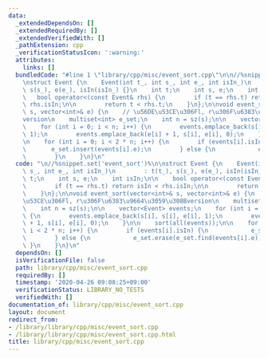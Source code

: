 ```yaml
---
data:
  _extendedDependsOn: []
  _extendedRequiredBy: []
  _extendedVerifiedWith: []
  _pathExtension: cpp
  _verificationStatusIcon: ':warning:'
  attributes:
    links: []
  bundledCode: "#line 1 \"library/cpp/misc/event_sort.cpp\"\n\n//%snippet.set('event_sort')%\n\
    \nstruct Event {\n    Event(int t_, int s_, int e_, int isIn_)\n        : t(t_),\
    \ s(s_), e(e_), isIn(isIn_) {}\n    int t;\n    int s, e;\n    int isIn;\n\n \
    \   bool operator<(const Event& rhs) {\n        if (t == rhs.t) return isIn <\
    \ rhs.isIn;\n\n        return t < rhs.t;\n    }\n};\n\nvoid event_sort(vector<int>&\
    \ s, vector<int>& e) {\n    // \u56DE\u53CE\u306Fl, r\u306F\u6383\u9664\u3059\u308B\
    version\n    multiset<int> e_set;\n    int n = sz(s);\n\n    vector<Event> events;\n\
    \    for (int i = 0; i < n; i++) {\n        events.emplace_back(s[i], s[i], e[i],\
    \ 1);\n        events.emplace_back(e[i] + 1, s[i], e[i], 0);\n    }\n\n    sort(all(events));\n\
    \n    for (int i = 0; i < 2 * n; i++) {\n        if (events[i].isIn) {\n     \
    \       e_set.insert(events[i].e);\n        } else {\n            e_set.erase(e_set.find(events[i].e));\n\
    \        }\n    }\n}\n"
  code: "\n//%snippet.set('event_sort')%\n\nstruct Event {\n    Event(int t_, int\
    \ s_, int e_, int isIn_)\n        : t(t_), s(s_), e(e_), isIn(isIn_) {}\n    int\
    \ t;\n    int s, e;\n    int isIn;\n\n    bool operator<(const Event& rhs) {\n\
    \        if (t == rhs.t) return isIn < rhs.isIn;\n\n        return t < rhs.t;\n\
    \    }\n};\n\nvoid event_sort(vector<int>& s, vector<int>& e) {\n    // \u56DE\
    \u53CE\u306Fl, r\u306F\u6383\u9664\u3059\u308Bversion\n    multiset<int> e_set;\n\
    \    int n = sz(s);\n\n    vector<Event> events;\n    for (int i = 0; i < n; i++)\
    \ {\n        events.emplace_back(s[i], s[i], e[i], 1);\n        events.emplace_back(e[i]\
    \ + 1, s[i], e[i], 0);\n    }\n\n    sort(all(events));\n\n    for (int i = 0;\
    \ i < 2 * n; i++) {\n        if (events[i].isIn) {\n            e_set.insert(events[i].e);\n\
    \        } else {\n            e_set.erase(e_set.find(events[i].e));\n       \
    \ }\n    }\n}\n"
  dependsOn: []
  isVerificationFile: false
  path: library/cpp/misc/event_sort.cpp
  requiredBy: []
  timestamp: '2020-04-26 09:08:25+09:00'
  verificationStatus: LIBRARY_NO_TESTS
  verifiedWith: []
documentation_of: library/cpp/misc/event_sort.cpp
layout: document
redirect_from:
- /library/library/cpp/misc/event_sort.cpp
- /library/library/cpp/misc/event_sort.cpp.html
title: library/cpp/misc/event_sort.cpp
---
```

